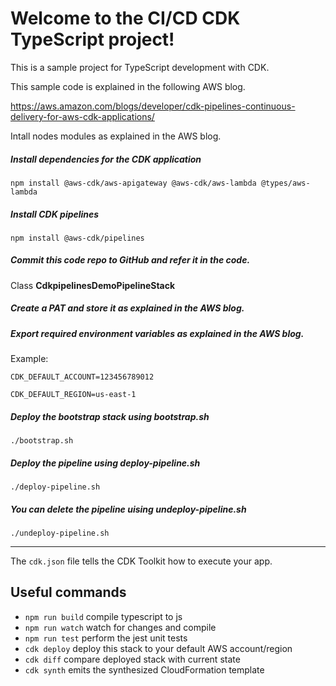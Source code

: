 # Welcome to the CI/CD CDK TypeScript project!

This is a sample project for TypeScript development with CDK.

This sample code is explained in the following AWS blog.

https://aws.amazon.com/blogs/developer/cdk-pipelines-continuous-delivery-for-aws-cdk-applications/

Intall nodes modules as explained in the AWS blog.

##### Install dependencies for the CDK application

```npm install @aws-cdk/aws-apigateway @aws-cdk/aws-lambda @types/aws-lambda```

##### Install CDK pipelines

```npm install @aws-cdk/pipelines```

##### Commit this code repo to GitHub and refer it in the code.

Class **CdkpipelinesDemoPipelineStack**

##### Create a PAT and store it as explained in the AWS blog.

##### Export required environment variables as explained in the AWS blog.

Example:

```CDK_DEFAULT_ACCOUNT=123456789012```

```CDK_DEFAULT_REGION=us-east-1```

##### Deploy the bootstrap stack using bootstrap.sh

```./bootstrap.sh```

##### Deploy the pipeline using deploy-pipeline.sh

```./deploy-pipeline.sh```

##### You can delete the pipeline uising undeploy-pipeline.sh

```./undeploy-pipeline.sh```

---

The `cdk.json` file tells the CDK Toolkit how to execute your app.

## Useful commands

 * `npm run build`   compile typescript to js
 * `npm run watch`   watch for changes and compile
 * `npm run test`    perform the jest unit tests
 * `cdk deploy`      deploy this stack to your default AWS account/region
 * `cdk diff`        compare deployed stack with current state
 * `cdk synth`       emits the synthesized CloudFormation template
